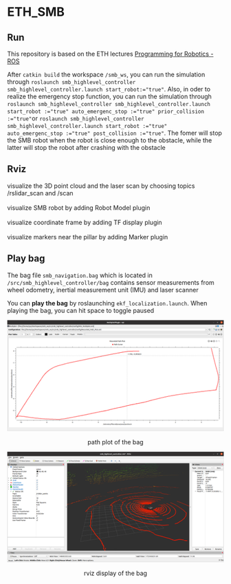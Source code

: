 # ETH_SMB
## Run
This repository is based on the ETH lectures [Programming for Robotics - ROS](https://rsl.ethz.ch/education-students/lectures/ros.html)  

After `catkin build` the workspace `/smb_ws`, you can run the simulation through `roslaunch smb_highlevel_controller smb_highlevel_controller.launch start_robot:="true"`. Also, in oder to realize the emergency stop function, you can run the simulation through `roslaunch smb_highlevel_controller smb_highlevel_controller.launch start_robot :="true" auto_emergenc_stop :="true" prior_collision :="true"`or `roslaunch smb_highlevel_controller smb_highlevel_controller.launch start_robot :="true" auto_emergenc_stop :="true" post_collision :="true"`. The fomer will stop the SMB robot when the robot is close enough to the obstacle, while the latter will stop the robot after crashing with the obstacle 
 ## Rviz
visualize the 3D point cloud and the laser scan by choosing topics /rslidar_scan and /scan <br><br>
visualize SMB robot by adding Robot Model plugin <br><br>
visualize coordinate frame by adding TF display plugin <br><br>
visualize markers near the pillar by adding Marker plugin <br>
## Play bag
The bag file `smb_navigation.bag` which is located in `/src/smb_highlevel_controller/bag` contains sensor measurements from wheel odometry, inertial measurement unit (IMU) and laser scanner <br>
  
You can **play the bag** by roslaunching `ekf_localization.launch`. When playing the bag, you can hit space to toggle paused<br>
  
![image](https://github.com/Ye-Dehuo/ETH_SMB/blob/main/img/recorded%20path%20plot.png) 
<p align="center"> path plot of the bag </p>  

![image](https://github.com/Ye-Dehuo/ETH_SMB/blob/main/img/rviz%20display%20of%20the%20%20bag.png)
<p align="center"> rviz display of the bag </p>  

